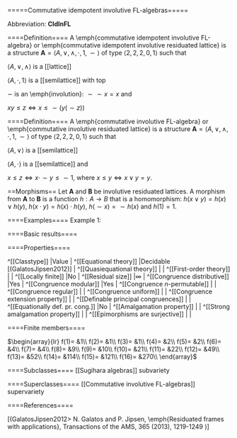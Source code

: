 =====Commutative idempotent involutive FL-algebras=====

Abbreviation: **CIdInFL**

====Definition====
A \emph{commutative idempotent involutive FL-algebra} or \emph{commutative idempotent involutive residuated lattice} is a structure $\mathbf{A}=\langle A, \vee, \wedge, \cdot, 1, \sim\rangle$ of type $\langle 2, 2, 2, 0, 1\rangle$ such that

$\langle A, \vee, \wedge\rangle$ is a [[lattice]]

$\langle A, \cdot, 1\rangle$ is a [[semilattice]] with top

$\sim$ is an \emph{involution}: ${\sim}{\sim}x=x$ and

$xy\le z\iff x\le {\sim}(y({\sim}z))$

====Definition====
A \emph{commutative involutive FL-algebra} or \emph{commutative involutive residuated lattice} is a structure $\mathbf{A}=\langle A, \vee, \wedge, \cdot, 1, \sim\rangle$ of type $\langle 2, 2, 2, 0, 1\rangle$ such that

$\langle A, \vee\rangle$ is a [[semilattice]]

$\langle A, \cdot\rangle$ is a [[semilattice]] and

$x\le z\iff x\cdot{\sim}y\le{\sim}1$, where $x\le y\iff x\vee y=y$.

==Morphisms==
Let $\mathbf{A}$ and $\mathbf{B}$ be involutive residuated lattices. A morphism from $\mathbf{A}$ to $\mathbf{B}$ is a function $h:A\rightarrow B$ that is a homomorphism: 
$h(x \vee y)=h(x) \vee h(y)$, $h(x \cdot y)=h(x) \cdot h(y)$, $h({\sim}x)={\sim}h(x)$ and $h(1)=1$. 

====Examples====
Example 1: 

====Basic results====


====Properties====

^[[Classtype]]                        |Value  |
^[[Equational theory]]                |Decidable [(GalatosJipsen2012)] |
^[[Quasiequational theory]]           | |
^[[First-order theory]]               | |
^[[Locally finite]]                   |No |
^[[Residual size]]                    |$\infty$ |
^[[Congruence distributive]]          |Yes |
^[[Congruence modular]]               |Yes |
^[[Congruence $n$-permutable]]        | |
^[[Congruence regular]]               | |
^[[Congruence uniform]]               | |
^[[Congruence extension property]]    | |
^[[Definable principal congruences]]  | |
^[[Equationally def. pr. cong.]]      |No |
^[[Amalgamation property]]            | |
^[[Strong amalgamation property]]     | |
^[[Epimorphisms are surjective]]      | |

====Finite members====

$\begin{array}{lr}
  f(1)= &1\\
  f(2)= &1\\
  f(3)= &1\\
  f(4)= &2\\
  f(5)= &2\\
  f(6)= &4\\
  f(7)= &4\\
  f(8)= &9\\
  f(9)= &10\\
  f(10)= &21\\
  f(11)= &22\\
  f(12)= &49\\
  f(13)= &52\\
  f(14)= &114\\
  f(15)= &121\\
  f(16)= &270\\
\end{array}$


====Subclasses====
[[Sugihara algebras]] subvariety

====Superclasses====
[[Commutative involutive FL-algebras]] supervariety


====References====

[(GalatosJipsen2012> N. Galatos and P. Jipsen, \emph{Residuated frames with applications}, Transactions of the AMS, 365 (2013), 1219-1249 )]


